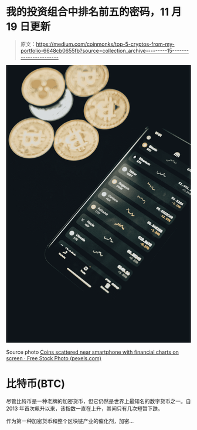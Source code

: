 # 我的投资组合中排名前五的密码，11 月 19 日更新

> 原文：<https://medium.com/coinmonks/top-5-cryptos-from-my-portfolio-6648cb0655fb?source=collection_archive---------15----------------------->

![](img/dcd9e81c680299f5c4fc11895fa0fc06.png)

Source photo [Coins scattered near smartphone with financial charts on screen · Free Stock Photo (pexels.com)](https://www.pexels.com/photo/coins-scattered-near-smartphone-with-financial-charts-on-screen-6771985/)

# 比特币(BTC)

尽管比特币是一种老牌的加密货币，但它仍然是世界上最知名的数字货币之一。自 2013 年首次飙升以来，该指数一直在上升，其间只有几次短暂下跌。

作为第一种加密货币和整个区块链产业的催化剂，加密…